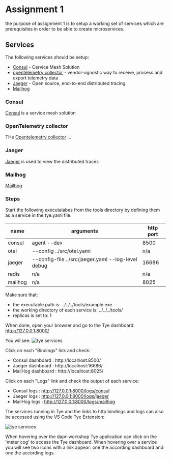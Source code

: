 # Assignment 1

the purpose of assignment 1 is to setup a working set of services which are prerequisites in order to be able to create microservices. 

## Services
The following services should be setup:

- [Consul](#consul) - Cervice Mesh Solution
- [opentelemetry collector](#open-telemetry-collector) - vendor-agnostic way to receive, process and export telemetry data
- [Jaeger](#jaeger) - Open source, end-to-end distributed tracing
- [Mailhog](#mailhog)

### Consul
[Consul](https://www.consul.io/docs/intro) is a service mesh solution

### OpenTelemetry collector
THe [Opentelemetry collector](https://opentelemetry.io/docs/collector/) ...

### Jaeger
[Jaeger](https://www.jaegertracing.io/) is used to view the distributed traces

### Mailhog
[Mailhog](https://github.com/mailhog/MailHog)


### Steps

Start the following executalabes from the tools directory by defining them as a service in the tye.yaml file.

| name | arguments | http port |
|---|----|---|
|consul|agent --dev|8500|
|otel|--config ../src/otel.yaml|n/a|
|jaeger|--config-file ../src/jaeger.yaml --log-level debug|16686|
|redis|n/a|n/a|
|mailhog|n/a|8025|

Make sure that:
- the executable path is: ../../../tools/example.exe
- the working directory of each service is: ../../../tools/
- replicas is set to: 1

When done, open your browser and go to the Tye dashboard: http://127.0.0.1:8000/

You wil see:
![tye services](../../../docs/images/assignment1_tye_services.png)


Click on each "Bindings" link and check:
- Consul dashboard : http://localhost:8500/
- Jaeger dashboard  : http://localhost:16686/
- MailHog dashboard : http://localhost:8025/

Click on each "Logs" link and check the  output of each service:
- Consul logs : http://127.0.0.1:8000/logs/consul
- Jaeger logs : http://127.0.0.1:8000/logs/jaeger
- MailHog logs : http://127.0.0.1:8000/logs/mailhog


The services running in Tye and the links to http bindings and logs can also be accessed using the VS Code Tye Extension:

![tye services](../../../docs/images/assignment1_tye_extension.png)

When hovering over the dapr-workshop Tye application can click on the 'meter cog' to access the Tye dashboard. When hovering over a service you will see two icons with a link appear: one the according dashboard and one the according logs.